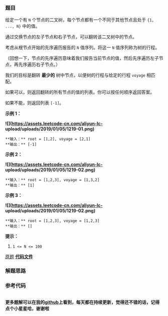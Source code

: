 ### 题目
给定一个有 `N` 个节点的二叉树，每个节点都有一个不同于其他节点且处于 `{1, ..., N}` 中的值。

通过交换节点的左子节点和右子节点，可以翻转该二叉树中的节点。

考虑从根节点开始的先序遍历报告的 `N` 值序列。将这一 `N` 值序列称为树的行程。

（回想一下，节点的先序遍历意味着我们报告当前节点的值，然后先序遍历左子节点，再先序遍历右子节点。）

我们的目标是翻转 **最少的** 树中节点，以便树的行程与给定的行程 `voyage` 相匹配。

如果可以，则返回翻转的所有节点的值的列表。你可以按任何顺序返回答案。

如果不能，则返回列表 `[-1]`。



**示例 1：**

**![](https://assets.leetcode-cn.com/aliyun-lc-
upload/uploads/2019/01/05/1219-01.png)**

    
    
    **输入：** root = [1,2], voyage = [2,1]
    **输出：** [-1]
    

**示例 2：**

**![](https://assets.leetcode-cn.com/aliyun-lc-
upload/uploads/2019/01/05/1219-02.png)**

    
    
    **输入：** root = [1,2,3], voyage = [1,3,2]
    **输出：** [1]
    

**示例 3：**

**![](https://assets.leetcode-cn.com/aliyun-lc-
upload/uploads/2019/01/05/1219-02.png)**

    
    
    **输入：** root = [1,2,3], voyage = [1,2,3]
    **输出：** []
    



**提示：**

  1. `1 <= N <= 100`

[原题](https://leetcode-cn.com/problems/flip-binary-tree-to-match-preorder-traversal/)    **[代码文件]()**


### 解题思路




### 参考代码

```go


```




**更多题解可以在我的[github](https://github.com/LZH139/leetcode_Go)上看到，每天都在持续更新，觉得还不错的话，记得点个小星星哈，谢谢啦**
